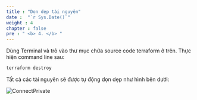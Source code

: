 ```yaml
---
title : "Dọn dẹp tài nguyên"
date :  "`r Sys.Date()`" 
weight : 4 
chapter : false
pre : " <b> 4. </b> "
---
```



Dùng Terminal và trỏ vào thư mục chứa source code terraform ở trên. Thực hiện command line sau:

```sh
terraform destroy
```

Tất cả các tài nguyên sẽ được tự động dọn dẹp như hình bên dưới:

![ConnectPrivate](/FCJ2024-Workshop1/images/4.cleanup/cleanup.png)

